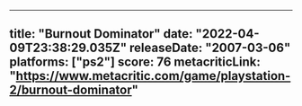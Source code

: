 
---
title: "Burnout Dominator"
date: "2022-04-09T23:38:29.035Z"
releaseDate: "2007-03-06"
platforms: ["ps2"]
score: 76
metacriticLink: "https://www.metacritic.com/game/playstation-2/burnout-dominator"
---
